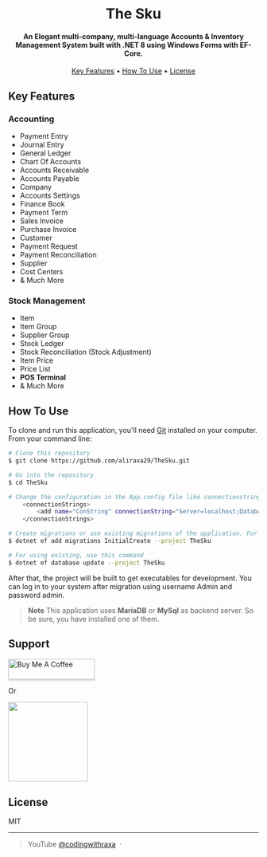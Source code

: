 <h1 align="center">
  The Sku
  <br>
</h1>

<h4 align="center">An Elegant multi-company, multi-language Accounts & Inventory Management System built with .NET 8 using Windows Forms with EF-Core.</h4>

<!-- <p align="center">
  <a href="https://badge.fury.io/js/electron-markdownify">
    <img src="https://badge.fury.io/js/electron-markdownify.svg"
         alt="Gitter">
  </a>
  <a href="https://gitter.im/amitmerchant1990/electron-markdownify"><img src="https://badges.gitter.im/amitmerchant1990/electron-markdownify.svg"></a>
  <a href="https://saythanks.io/to/bullredeyes@gmail.com">
      <img src="https://img.shields.io/badge/SayThanks.io-%E2%98%BC-1EAEDB.svg">
  </a>
  <a href="https://www.paypal.me/AmitMerchant">
    <img src="https://img.shields.io/badge/$-donate-ff69b4.svg?maxAge=2592000&amp;style=flat">
  </a>
</p> -->

<p align="center">
  <a href="#key-features">Key Features</a> •
  <a href="#how-to-use">How To Use</a> •
  <a href="#license">License</a>
</p>

## Key Features

### Accounting
  * Payment Entry
  * Journal Entry
  * General Ledger
  * Chart Of Accounts
  * Accounts Receivable
  * Accounts Payable
  * Company
  * Accounts Settings
  * Finance Book
  * Payment Term
  * Sales Invoice
  * Purchase Invoice
  * Customer
  * Payment Request
  * Payment Reconciliation
  * Supplier
  * Cost Centers
  * & Much More

### Stock Management
  * Item
  * Item Group
  * Supplier Group
  * Stock Ledger
  * Stock Reconciliation (Stock Adjustment)
  * Item Price
  * Price List
  * **POS Terminal**
  * & Much More

## How To Use

To clone and run this application, you'll need [Git](https://git-scm.com) installed on your computer. From your command line:

```bash
# Clone this repository
$ git clone https://github.com/aliraxa29/TheSku.git

# Go into the repository
$ cd TheSku

# Change the configuration in the App.config file like connectionstring.
    <connectionStrings>
        <add name="ConString" connectionString="Server=localhost;Database=thesku;user=root;Password=aliraxa229;Port=3307;" />
    </connectionStrings>

# Create migrations or use existing migrations of the application. For creating, use this command
$ dotnet ef add migrations InitialCreate --project TheSku

# For using existing, use this command
$ dotnet ef database update --project TheSku
```

After that, the project will be built to get executables for development. You can log in to your system after migration using username Admin and password admin.

> **Note**
> This application uses **MariaDB** or **MySql** as backend server. So be sure, you have installed one of them.

## Support

<a href="https://www.buymeacoffee.com/aliraxa29" target="_blank"><img src="https://www.buymeacoffee.com/assets/img/custom_images/purple_img.png" alt="Buy Me A Coffee" style="height: 41px !important;width: 174px !important;box-shadow: 0px 3px 2px 0px rgba(190, 190, 190, 0.5) !important;-webkit-box-shadow: 0px 3px 2px 0px rgba(190, 190, 190, 0.5) !important;" ></a>

<p>Or</p> 

<a href="https://patreon.com/aliraxa">
	<img src="https://c5.patreon.com/external/logo/become_a_patron_button@2x.png" width="160">
</a>

## License

MIT

---

> YouTube [@codingwithraxa](https://www.youtube.com/@codingwithraxa) &nbsp;&middot;&nbsp;


